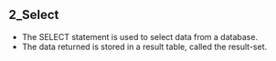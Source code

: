 
## 2_Select 

- The SELECT statement is used to select data from a database.
- The data returned is stored in a result table, called the result-set.
